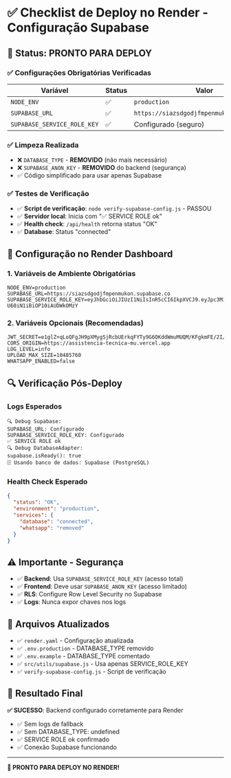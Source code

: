 # ✅ Checklist de Deploy no Render - Configuração Supabase

## 🎯 Status: PRONTO PARA DEPLOY

### ✅ Configurações Obrigatórias Verificadas

| Variável | Status | Valor |
|----------|--------|-------|
| `NODE_ENV` | ✅ | `production` |
| `SUPABASE_URL` | ✅ | `https://siazsdgodjfmpenmukon.supabase.co` |
| `SUPABASE_SERVICE_ROLE_KEY` | ✅ | Configurado (seguro) |

### ✅ Limpeza Realizada

- ❌ `DATABASE_TYPE` - **REMOVIDO** (não mais necessário)
- ❌ `SUPABASE_ANON_KEY` - **REMOVIDO** do backend (segurança)
- ✅ Código simplificado para usar apenas Supabase

### ✅ Testes de Verificação

- ✅ **Script de verificação**: `node verify-supabase-config.js` - PASSOU
- ✅ **Servidor local**: Inicia com "✅ SERVICE ROLE ok"
- ✅ **Health check**: `/api/health` retorna status "OK"
- ✅ **Database**: Status "connected"

## 🚀 Configuração no Render Dashboard

### 1. Variáveis de Ambiente Obrigatórias
```
NODE_ENV=production
SUPABASE_URL=https://siazsdgodjfmpenmukon.supabase.co
SUPABASE_SERVICE_ROLE_KEY=eyJhbGciOiJIUzI1NiIsInR5cCI6IkpXVCJ9.eyJpc3MiOiJzdXBhYmFzZSIsInJlZiI6InNpYXpzZGdvZGpmbXBlbm11a29uIiwicm9sZSI6InNlcnZpY2Vfcm9sZSIsImlhdCI6MTc1ODk4MDU4NywiZXhwIjoyMDc0NTU2NTg3fQ.Y0kQ6t9TU1AmB9Av_rh-U60iN1iBiOP10iAUDWkOMzY
```

### 2. Variáveis Opcionais (Recomendadas)
```
JWT_SECRET=e1glZ+qLoQFgJH9pXMygSjRcbUErkqFYTy9G6OKddWmuMUQM/KFgkmFE/2I/fz7izm3mSMVp7uKwZIWz36RWDg==
CORS_ORIGIN=https://assistencia-tecnica-mu.vercel.app
LOG_LEVEL=info
UPLOAD_MAX_SIZE=10485760
WHATSAPP_ENABLED=false
```

## 🔍 Verificação Pós-Deploy

### Logs Esperados
```
🔍 Debug Supabase:
SUPABASE_URL: Configurado
SUPABASE_SERVICE_ROLE_KEY: Configurado
✅ SERVICE ROLE ok
🔍 Debug DatabaseAdapter:
supabase.isReady(): true
🗄️ Usando banco de dados: Supabase (PostgreSQL)
```

### Health Check Esperado
```json
{
  "status": "OK",
  "environment": "production",
  "services": {
    "database": "connected",
    "whatsapp": "removed"
  }
}
```

## ⚠️ Importante - Segurança

- ✅ **Backend**: Usa `SUPABASE_SERVICE_ROLE_KEY` (acesso total)
- ✅ **Frontend**: Deve usar `SUPABASE_ANON_KEY` (acesso limitado)
- ✅ **RLS**: Configure Row Level Security no Supabase
- ✅ **Logs**: Nunca expor chaves nos logs

## 📁 Arquivos Atualizados

- ✅ `render.yaml` - Configuração atualizada
- ✅ `.env.production` - DATABASE_TYPE removido
- ✅ `.env.example` - DATABASE_TYPE comentado
- ✅ `src/utils/supabase.js` - Usa apenas SERVICE_ROLE_KEY
- ✅ `verify-supabase-config.js` - Script de verificação

## 🎉 Resultado Final

**✅ SUCESSO**: Backend configurado corretamente para Render
- ✅ Sem logs de fallback
- ✅ Sem DATABASE_TYPE: undefined
- ✅ SERVICE ROLE ok confirmado
- ✅ Conexão Supabase funcionando

---

**🚀 PRONTO PARA DEPLOY NO RENDER!**